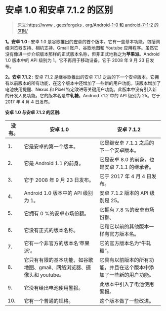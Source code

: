 # 安卓 1.0 和安卓 7.1.2 的区别

> 原文:[https://www . geesforgeks . org/Android-1-0 和 android-7-1-2 的区别/](https://www.geeksforgeeks.org/difference-between-android-1-0-and-android-7-1-2/)

**1。安卓 1.0 :**
安卓 1.0 是谷歌推出的[安卓](https://www.geeksforgeeks.org/introduction-to-android-development/)的首个版本。它有一些基本功能，包括网络浏览器支持、相机支持、Gmail 账户、谷歌地图和 Youtube 应用程序。虽然它没有像进一步介绍版本那样的正式版本名称，但非正式地称之为**苹果派**。Android 1.0 版本中的 API 级别为 1。它不再用于移动设备。它于 2008 年 9 月 23 日发布。

**2。安卓 7.1.2 :**
安卓 7.1.2 是继谷歌推出的安卓 7.1.1 之后的下一个安卓版本。它拥有以前版本的所有功能，在这个版本中还增加了一些新的用户功能。该版本增加了电池使用提醒、Nexus 和 Pixel 特定改进等关键用户功能。此版本中没有引入新的开发人员功能。它的版本名是**牛轧糖**。Android 7.1.2 中的 API 级别为 25。它于 2017 年 4 月 4 日发布。

**安卓 1.0 与安卓 7.1.2 的区别:**

<center>

| 没有。 | 安卓 1.0 | 安卓 7.1.2 |
| --- | --- | --- |
| 1. | 它是安卓的第一个版本。 | 它是继安卓 7.1.1 之后的下一个安卓版本。 |
| 2. | 它是 Android 1.1 的前身。 | 它是安卓 8.0 的前身，也是安卓 7.1.1 的继承者。 |
| 3. | 它于 2008 年 9 月 23 日发布。 | 它于 2017 年 4 月 4 日发布。 |
| 4. | Android 1.0 版本中的 API 级别为 1。 | 安卓 7.1.2 版本的 API 级别是 25。 |
| 5. | 它拥有 0 %的安卓市场份额。 | 它拥有 7.8 %的安卓市场份额。 |
| 6. | 它没有正式的版本名称。 | 它和它以前的其他版本一样有官方版本名。 |
| 7. | 它有一个非官方的版本名‘苹果派’。 | 它的官方版本名为“牛轧糖”。 |
| 8. | 它只有有限的基本功能，如谷歌地图、gmail、网络浏览器、摄像头和 youtube。 | 它具有以前版本的所有功能，并且在这个版本中添加了一些新的用户功能。 |
| 9. | 它没有给出电池使用警报。 | 此版本中引入了电池使用警报。 |
| 10. | 它有一个普通的规格。 | 这个版本做了一些改进。 |

</center>